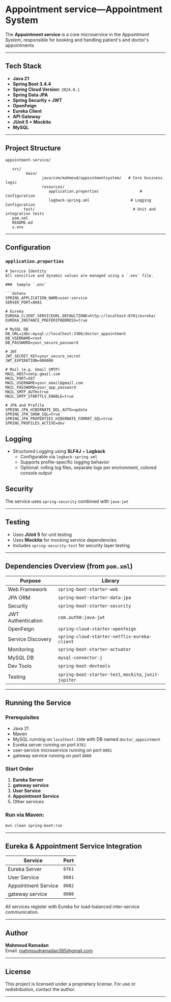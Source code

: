 
#  Appointment service—Appointment System

The **Appointment service** is a core microservice in the *Appointment System*, responsible for booking and handling patient's and doctor's appointments     


---

##  Tech Stack

- **Java 21**
- **Spring Boot 3.4.4**
- **Spring Cloud Version**: `2024.0.1`
- **Spring Data JPA**
- **Spring Security + JWT**
- **OpenFeign**
- **Eureka Client**
-  **API Gateway**
- **JUnit 5 + Mockito**
- **MySQL**
 
---


##  Project Structure

```
appointment-service/

   src/
         main/
                java/com/mahmoud/appointmentsystem/   # Core business logic
                resources/
                   application.properties                  # Configuration
                   logback-spring.xml                  # Logging Configuration
        test/                                           # Unit and integration tests
   pom.xml
   README.md
   x.env
```

---

##  Configuration

### `application.properties`

```properties
# Service Identity
All sensitive and dynamic values are managed using a `.env` file.

###  Sample `.env`

```dotenv
SPRING_APPLICATION_NAME=user-service
SERVER_PORT=8081

# Eureka
EUREKA_CLIENT_SERVICEURL_DEFAULTZONE=http://localhost:8761/eureka/
EUREKA_INSTANCE_PREFERIPADDRESS=true

# MySQL DB
DB_URL=jdbc:mysql://localhost:3306/doctor_appointment
DB_USERNAME=root
DB_PASSWORD=your_secure_password

# JWT
JWT_SECRET_KEY=your_secure_secret
JWT_EXPIRATION=900000

# Mail (e.g. Gmail SMTP)
MAIL_HOST=smtp.gmail.com
MAIL_PORT=587
MAIL_USERNAME=your_email@gmail.com
MAIL_PASSWORD=your_app_password
MAIL_SMTP_AUTH=true
MAIL_SMTP_STARTTLS_ENABLE=true

# JPA and Profile
SPRING_JPA_HIBERNATE_DDL_AUTO=update
SPRING_JPA_SHOW_SQL=true
SPRING_JPA_PROPERTIES_HIBERNATE_FORMAT_SQL=true
SPRING_PROFILES_ACTIVE=dev
```

##  Logging

-  Structured Logging using **SLF4J** + **Logback**
    - Configurable via `logback-spring.xml`
    - Supports profile-specific logging behavior
    - Optional: rolling log files, separate logs per environment, colored console output

##  Security

The service uses `spring-security` combined with `java-jwt` 

---

##  Testing

- Uses **JUnit 5** for unit testing
- Uses **Mockito** for mocking service dependencies
- Includes `spring-security-test` for security layer testing

---

##  Dependencies Overview (from `pom.xml`)

| Purpose                | Library                                               |
|------------------------|-------------------------------------------------------|
| Web Framework          | `spring-boot-starter-web`                             |
| JPA ORM                | `spring-boot-starter-data-jpa`                        |
| Security               | `spring-boot-starter-security`                        |
| JWT Authentication     | `com.auth0:java-jwt`                                  |
|                OpenFeign        | `spring-cloud-starter-openfeign`                                                      |
| Service Discovery      | `spring-cloud-starter-netflix-eureka-client`          |
| Monitoring             | `spring-boot-starter-actuator`                        |
| MySQL DB               | `mysql-connector-j`                                   |
| Dev Tools              | `spring-boot-devtools`                                |
| Testing                | `spring-boot-starter-test`, `mockito`, `junit-jupiter` |

---

  ##  Running the Service

### Prerequisites

- Java 21
- Maven
- MySQL running on `localhost:3306` with DB named `doctor_appointment`
- Eureka server running on port `8761`
- user-service microservice running on port `8081`
- gateway service running on port `8080`


### Start Order

1. **Eureka Server**
2. **gateway service**
3. **User Service**
4. **Appointment Service**
5. Other services

### Run via Maven:

```bash
mvn clean spring-boot:run
```

---

##  Eureka & Appointment Service Integration

| Service                | Port   |
|------------------------|--------|
| Eureka Server          | `8761` |
| User Service           | `8081` |
| Appointment Service    | `8082` |
| gateway service     | `8080` |

All services register with Eureka for load-balanced inter-service communication.

---

##  Author

**Mahmoud Ramadan**  
Email: [mahmoudramadan385@gmail.com](mailto:mahmoudramadan385@gmail.com)

---

##  License

This project is licensed under a proprietary license. For use or redistribution, contact the author.

---
